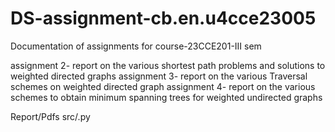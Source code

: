 # DS-assignment-cb.en.u4cce23005

Documentation of assignments for course-23CCE201-III sem

assignment 2- report on the various shortest path problems and solutions to weighted directed graphs
assignment 3- report on the various Traversal schemes on weighted directed graph
assignment 4- report on the various  schemes to obtain minimum spanning trees for weighted undirected graphs

Report/Pdfs
src/.py
